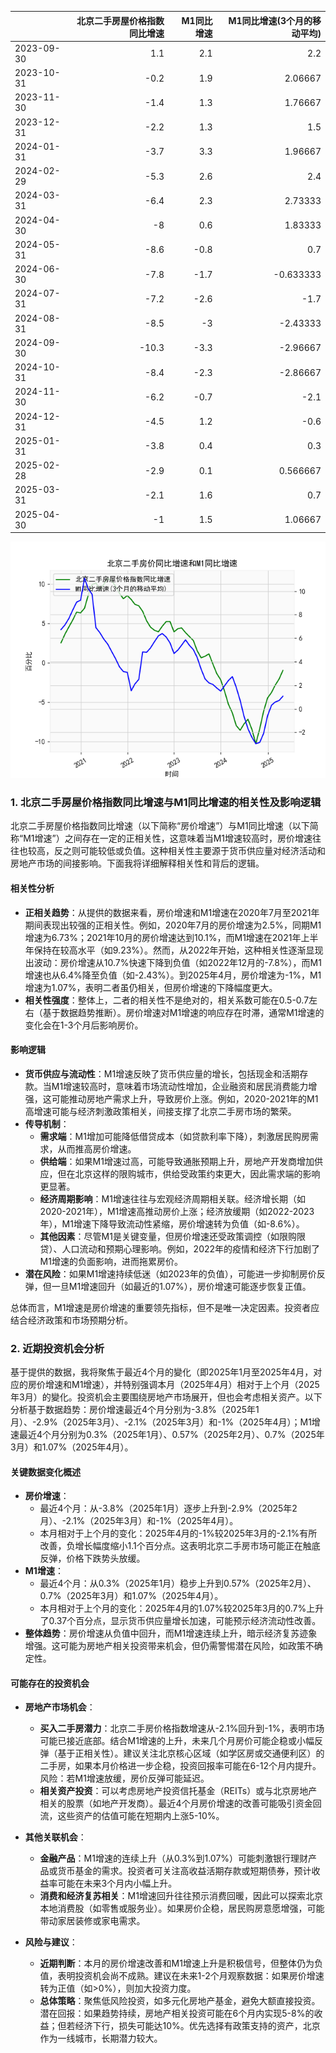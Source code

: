 |            |   北京二手房屋价格指数同比增速 |   M1同比增速 |   M1同比增速(3个月的移动平均) |
|:-----------|-------------------------------:|-------------:|------------------------------:|
| 2023-09-30 |                            1.1 |          2.1 |                      2.2      |
| 2023-10-31 |                           -0.2 |          1.9 |                      2.06667  |
| 2023-11-30 |                           -1.4 |          1.3 |                      1.76667  |
| 2023-12-31 |                           -2.2 |          1.3 |                      1.5      |
| 2024-01-31 |                           -3.7 |          3.3 |                      1.96667  |
| 2024-02-29 |                           -5.3 |          2.6 |                      2.4      |
| 2024-03-31 |                           -6.4 |          2.3 |                      2.73333  |
| 2024-04-30 |                           -8   |          0.6 |                      1.83333  |
| 2024-05-31 |                           -8.6 |         -0.8 |                      0.7      |
| 2024-06-30 |                           -7.8 |         -1.7 |                     -0.633333 |
| 2024-07-31 |                           -7.2 |         -2.6 |                     -1.7      |
| 2024-08-31 |                           -8.5 |         -3   |                     -2.43333  |
| 2024-09-30 |                          -10.3 |         -3.3 |                     -2.96667  |
| 2024-10-31 |                           -8.4 |         -2.3 |                     -2.86667  |
| 2024-11-30 |                           -6.2 |         -0.7 |                     -2.1      |
| 2024-12-31 |                           -4.5 |          1.2 |                     -0.6      |
| 2025-01-31 |                           -3.8 |          0.4 |                      0.3      |
| 2025-02-28 |                           -2.9 |          0.1 |                      0.566667 |
| 2025-03-31 |                           -2.1 |          1.6 |                      0.7      |
| 2025-04-30 |                           -1   |          1.5 |                      1.06667  |

![图](home_price.png)

### 1. 北京二手房屋价格指数同比增速与M1同比增速的相关性及影响逻辑

北京二手房屋价格指数同比增速（以下简称“房价增速”）与M1同比增速（以下简称“M1增速”）之间存在一定的正相关性，这意味着当M1增速较高时，房价增速往往也较高，反之则可能较低或负值。这种相关性主要源于货币供应量对经济活动和房地产市场的间接影响。下面我将详细解释相关性和背后的逻辑。

#### 相关性分析
- **正相关趋势**：从提供的数据来看，房价增速和M1增速在2020年7月至2021年期间表现出较强的正相关性。例如，2020年7月的房价增速为2.5%，同期M1增速为6.73%；2021年10月的房价增速达到10.1%，而M1增速在2021年上半年保持在较高水平（如9.23%）。然而，从2022年开始，这种相关性逐渐显现出波动：房价增速从10.7%快速下降到负值（如2022年12月的-7.8%），而M1增速也从6.4%降至负值（如-2.43%）。到2025年4月，房价增速为-1%，M1增速为1.07%，表明二者虽仍相关，但房价增速的下降幅度更大。
- **相关性强度**：整体上，二者的相关性不是绝对的，相关系数可能在0.5-0.7左右（基于数据趋势推断）。房价增速对M1增速的响应存在时滞，通常M1增速的变化会在1-3个月后影响房价。

#### 影响逻辑
- **货币供应与流动性**：M1增速反映了货币供应量的增长，包括现金和活期存款。当M1增速较高时，意味着市场流动性增加，企业融资和居民消费能力增强，这可能推动房地产需求上升，导致房价上涨。例如，2020-2021年的M1高增速可能与经济刺激政策相关，间接支撑了北京二手房市场的繁荣。
- **传导机制**：
  - **需求端**：M1增加可能降低借贷成本（如贷款利率下降），刺激居民购房需求，从而推高房价增速。
  - **供给端**：如果M1增速过高，可能导致通胀预期上升，房地产开发商增加供应，但在北京这样的限购城市，供给受政策约束更大，因此需求端的影响更显著。
  - **经济周期影响**：M1增速往往与宏观经济周期相关联。经济增长期（如2020-2021年），M1增速高推动房价上涨；经济放缓期（如2022-2023年），M1增速下降导致流动性紧缩，房价增速转为负值（如-8.6%）。
  - **其他因素**：尽管M1是关键变量，但房价增速还受政策调控（如限购限贷）、人口流动和预期心理影响。例如，2022年的疫情和经济下行加剧了M1增速的负面影响，进而拖累房价。
- **潜在风险**：如果M1增速持续低迷（如2023年的负值），可能进一步抑制房价反弹，但一旦M1增速回升（如最近的1.07%），房价增速可能逐步恢复正值。

总体而言，M1增速是房价增速的重要领先指标，但不是唯一决定因素。投资者应结合经济政策和市场预期分析。

### 2. 近期投资机会分析

基于提供的数据，我将聚焦于最近4个月的變化（即2025年1月至2025年4月，对应的房价增速和M1增速），并特别强调本月（2025年4月）相对于上个月（2025年3月）的變化。投资机会主要围绕房地产市场展开，但也会考虑相关资产。以下分析基于数据趋势：房价增速最近4个月分别为-3.8%（2025年1月）、-2.9%（2025年3月）、-2.1%（2025年3月）和-1%（2025年4月）；M1增速最近4个月分别为0.3%（2025年1月）、0.57%（2025年2月）、0.7%（2025年3月）和1.07%（2025年4月）。

#### 关键数据变化概述
- **房价增速**：
  - 最近4个月：从-3.8%（2025年1月）逐步上升到-2.9%（2025年2月）、-2.1%（2025年3月）和-1%（2025年4月）。
  - 本月相对于上个月的变化：2025年4月的-1%较2025年3月的-2.1%有所改善，负增长幅度缩小1.1个百分点。这表明北京二手房市场可能正在触底反弹，价格下跌势头放缓。
- **M1增速**：
  - 最近4个月：从0.3%（2025年1月）稳步上升到0.57%（2025年2月）、0.7%（2025年3月）和1.07%（2025年4月）。
  - 本月相对于上个月的变化：2025年4月的1.07%较2025年3月的0.7%上升了0.37个百分点，显示货币供应量增长加速，可能预示经济流动性改善。
- **整体趋势**：房价增速从负值中回升，而M1增速连续上升，暗示经济复苏迹象增强。这可能为房地产相关投资带来机会，但仍需警惕潜在风险，如政策不确定性。

#### 可能存在的投资机会
- **房地产市场机会**：
  - **买入二手房潜力**：北京二手房价格指数增速从-2.1%回升到-1%，表明市场可能已接近底部。结合M1增速的上升，未来几个月房价可能企稳或小幅反弹（基于正相关性）。建议关注北京核心区域（如学区房或交通便利区）的二手房，如果本月价格进一步企稳，投资回报率可能在6-12个月内提升。风险：若M1增速放缓，房价反弹可能延迟。
  - **相关资产投资**：可以考虑房地产投资信托基金（REITs）或与北京房地产相关的股票（如地产开发商）。最近4个月房价增速的改善可能吸引资金回流，这些资产的估值可能在短期内上涨5-10%。
  
- **其他关联机会**：
  - **金融产品**：M1增速的连续上升（从0.3%到1.07%）可能刺激银行理财产品或货币基金的需求。投资者可关注高收益活期存款或短期债券，预计收益率可能在未来3个月内小幅上升。
  - **消费和经济复苏相关**：M1增速回升往往预示消费回暖，因此可以探索北京本地消费股（如零售或服务业）。如果房价企稳，居民购房意愿增强，可能带动家居装修或家电需求。

- **风险与建议**：
  - **近期判断**：本月的房价增速改善和M1增速上升是积极信号，但整体仍为负值，表明投资机会尚不成熟。建议在未来1-2个月观察数据：如果房价增速转为正值（如>0%），则加大投资力度。
  - **总体策略**：聚焦低风险投资，如多元化房地产基金，避免大额直接投资。潜在回报：如果趋势持续，房地产相关投资可能在6个月内实现5-8%的收益；但若经济下行，损失可能达10%。优先选择有政策支持的资产，北京作为一线城市，长期潜力较大。